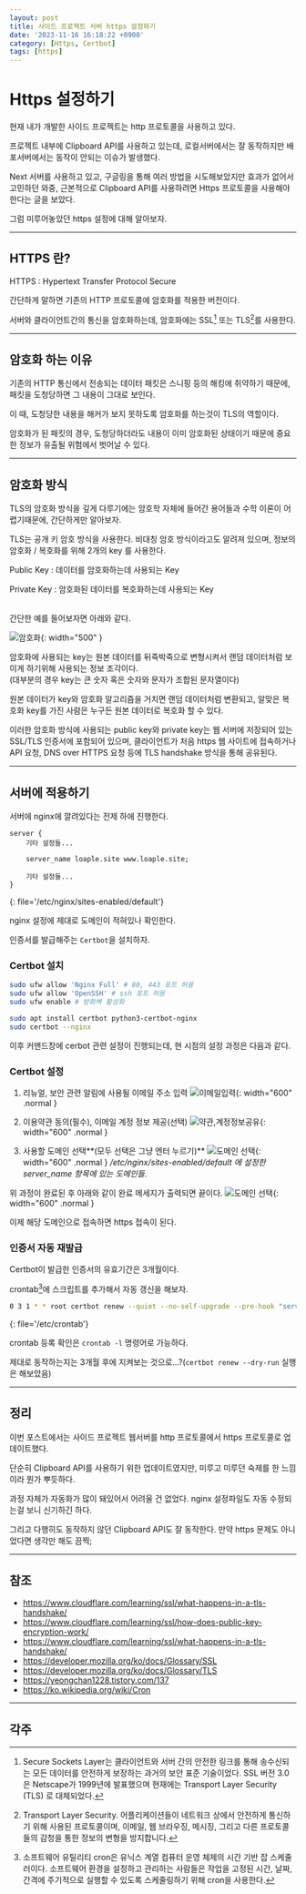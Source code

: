 ```yaml
---
layout: post
title: 사이드 프로젝트 서버 https 설정하기
date: '2023-11-16 16:18:22 +0900'
category: [Https, Certbot]
tags: [https]
---
```

# Https 설정하기
현재 내가 개발한 사이드 프로젝트는 http 프로토콜을 사용하고 있다.

프로젝트 내부에 Clipboard API를 사용하고 있는데, 로컬서버에서는 잘 동작하지만 배포서버에서는 동작이 안되는 이슈가 발생했다.

Next 서버를 사용하고 있고, 구글링을 통해 여러 방법을 시도해보았지만 효과가 없어서 고민하던 와중, 근본적으로 Clipboard API를 사용하려면 Https 프로토콜을 사용해야 한다는 글을 보았다.

그럼 미루어놓았던 https 설정에 대해 알아보자.

---

## HTTPS 란?
HTTPS : Hypertext Transfer Protocol Secure

간단하게 말하면 기존의 HTTP 프로토콜에 암호화를 적용한 버전이다.

서버와 클라이언트간의 통신을 암호화하는데, 암호화에는 SSL[^fn1] 또는 TLS[^fn2]를 사용한다.

---

## 암호화 하는 이유
기존의 HTTP 통신에서 전송되는 데이터 패킷은 스니핑 등의 해킹에 취약하기 때문에, 패킷을 도청당하면 그 내용이 그대로 보인다.

이 때, 도청당한 내용을 해커가 보지 못하도록 암호화를 하는것이 TLS의 역할이다.

암호화가 된 패킷의 경우, 도청당하더라도 내용이 이미 암호화된 상태이기 때문에 중요한 정보가 유출될 위험에서 벗어날 수 있다.

---

## 암호화 방식
TLS의 암호화 방식을 깊게 다루기에는 암호학 자체에 들어간 용어들과 수학 이론이 어렵기때문에, 간단하게만 알아보자.

TLS는 공개 키 암호 방식을 사용한다. 비대칭 암호 방식이라고도 알려져 있으며, 정보의 암호화 / 복호화를 위해 2개의 key 를 사용한다.

Public Key
: 데이터를 암호화하는데 사용되는 Key

Private Key
: 암호화된 데이터를 복호화하는데 사용되는 Key

<br>
간단한 예를 들어보자면 아래와 같다.

![암호화](/assets/img/contents/keys.png){: width="500" }

암호화에 사용되는 key는 원본 데이터를 뒤죽박죽으로 변형시켜서 랜덤 데이터처럼 보이게 하기위해 사용되는 정보 조각이다.<br>(대부분의 경우 key는 큰 숫자 혹은 숫자와 문자가 조합된 문자열이다)

원본 데이터가 key와 암호화 알고리즘을 거치면 랜덤 데이터처럼 변환되고, 알맞은 복호화 key를 가진 사람은 누구든 원본 데이터로 복호화 할 수 있다.

이러한 암호화 방식에 사용되는 public key와 private key는 웹 서버에 저장되어 있는 SSL/TLS 인증서에 포함되어 있으며, 클라이언트가 처음 https 웹 사이트에 접속하거나 API 요청, DNS over HTTPS 요청 등에 TLS handshake 방식을 통해 공유된다.

---

## 서버에 적용하기
서버에 nginx에 깔려있다는 전제 하에 진행한다.

```nginx
server {
    기타 설정들...

    server_name loaple.site www.loaple.site;

    기타 설정들...
}
```
{: file='/etc/nginx/sites-enabled/default'}

nginx 설정에 제대로 도메인이 적혀있나 확인한다.

인증서를 발급해주는 `Certbot`을 설치하자.

### Certbot 설치
```bash
sudo ufw allow 'Nginx Full' # 80, 443 포트 허용
sudo ufw allow 'OpenSSH' # ssh 포트 허용
sudo ufw enable # 방화벽 활성화

sudo apt install certbot python3-certbot-nginx
sudo certbot --nginx
```

이후 커맨드창에 cerbot 관련 설정이 진행되는데, 현 시점의 설정 과정은 다음과 같다.

### Certbot 설정
1. 리뉴얼, 보안 관련 알림에 사용될 이메일 주소 입력
![이메일입력](/assets/img/captures/4.png){: width="600" .normal }

2. 이용약관 동의(필수), 이메일 계정 정보 제공(선택)
![약관,계정정보공유](/assets/img/captures/5.png){: width="600" .normal }

3. 사용할 도메인 선택**(모두 선택은 그냥 엔터 누르기)**
![도메인 선택](/assets/img/captures/6.png){: width="600" .normal }
_/etc/nginx/sites-enabled/default 에 설정한 server\_name 항목에 있는 도메인들._

위 과정이 완료된 후 아래와 같이 완료 메세지가 출력되면 끝이다.
![도메인 선택](/assets/img/captures/7.png){: width="600" .normal }

이제 해당 도메인으로 접속하면 https 접속이 된다.

### 인증서 자동 재발급
Certbot이 발급한 인증서의 유효기간은 3개월이다.

crontab[^fn3]에 스크립트를 추가해서 자동 갱신을 해보자.

```bash
0 3 1 * * root certbot renew --quiet --no-self-upgrade --pre-hook "service nginx stop" --post-hook "service nginx start"
```
{: file='/etc/crontab'}

crontab 등록 확인은 `crontab -l` 명령어로 가능하다.

제대로 동작하는지는 3개월 후에 지켜보는 것으로...?(`certbot renew --dry-run` 실행은 해보았음)

---

## 정리
이번 포스트에서는 사이드 프로젝트 웹서버를 http 프로토콜에서 https 프로토콜로 업데이트했다.

단순히 Clipboard API를 사용하기 위한 업데이트였지만, 미루고 미루던 숙제를 한 느낌이라 뭔가 뿌듯하다.

과정 자체가 자동화가 많이 돼있어서 어려울 건 없었다. nginx 설정파일도 자동 수정되는걸 보니 신기하긴 하다.

그리고 다행히도 동작하지 않던 Clipboard API도 잘 동작한다. 만약 https 문제도 아니었다면 생각만 해도 끔찍;

---

## 참조
- <https://www.cloudflare.com/learning/ssl/what-happens-in-a-tls-handshake/>
- <https://www.cloudflare.com/learning/ssl/how-does-public-key-encryption-work/>
- <https://www.cloudflare.com/learning/ssl/what-happens-in-a-tls-handshake/>
- <https://developer.mozilla.org/ko/docs/Glossary/SSL>
- <https://developer.mozilla.org/ko/docs/Glossary/TLS>
- <https://yeongchan1228.tistory.com/137>
- <https://ko.wikipedia.org/wiki/Cron>

---

## 각주
[^fn1]: Secure Sockets Layer는 클라이언트와 서버 간의 안전한 링크를 통해 송수신되는 모든 데이터를 안전하게 보장하는 과거의 보안 표준 기술이었다. SSL 버전 3.0은 Netscape가 1999년에 발표했으며 현재에는 Transport Layer Security (TLS) 로 대체되었다.
[^fn2]: Transport Layer Security. 어플리케이션들이 네트워크 상에서 안전하게 통신하기 위해 사용된 프로토콜이며, 이메일, 웹 브라우징, 메시징, 그리고 다른 프로토콜들의 감청을 통한 정보의 변형을 방지합니다.
[^fn3]: 소프트웨어 유틸리티 cron은 유닉스 계열 컴퓨터 운영 체제의 시간 기반 잡 스케줄러이다. 소프트웨어 환경을 설정하고 관리하는 사람들은 작업을 고정된 시간, 날짜, 간격에 주기적으로 실행할 수 있도록 스케줄링하기 위해 cron을 사용한다.